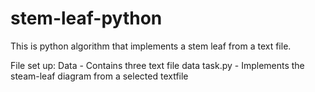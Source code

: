 # stem-leaf-python
This is python algorithm that implements a stem leaf from a text file.

File set up:
Data - Contains three text file data 
task.py - Implements the steam-leaf diagram from a selected textfile
